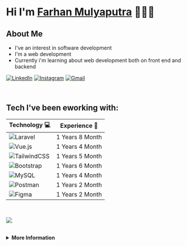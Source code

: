 # Hi I'm [Farhan Mulyaputra](https://frhnn772.netlify.app) 👨🏻‍💻

## **About Me**
* I've an interest in software development
* I'm a web development
* Currently i'm learning about web development both on front end and backend

[![LinkedIn](https://img.shields.io/badge/linkedin-%230077B5.svg?style=for-the-badge&logo=linkedin&logoColor=white)](https://www.linkedin.com/in/frhnn772)
[![Instagram](https://img.shields.io/badge/Instagram-%23E4405F.svg?style=for-the-badge&logo=Instagram&logoColor=white)](https://www.instagram.com/farhan.mulyaputra/)
[![Gmail](https://img.shields.io/badge/Gmail-D14836?style=for-the-badge&logo=gmail&logoColor=white)](mailto:farhan772ajaa@gmail.com)

<br/>

## **Tech I've been eworking with:**
| **Technology** 💻 | **Experience** 🚀 |
| :-- | :--: |
| ![Laravel](https://img.shields.io/badge/laravel-%23FF2D20.svg?style=for-the-badge&logo=laravel&logoColor=white) | 1 Years 8 Month
| ![Vue.js](https://img.shields.io/badge/vuejs-%2335495e.svg?style=for-the-badge&logo=vuedotjs&logoColor=%234FC08D) | 1 Years 4 Month
| ![TailwindCSS](https://img.shields.io/badge/tailwindcss-%2338B2AC.svg?style=for-the-badge&logo=tailwind-css&logoColor=white) | 1 Years 5 Month
| ![Bootstrap](https://img.shields.io/badge/bootstrap-%238511FA.svg?style=for-the-badge&logo=bootstrap&logoColor=white) | 1 Years 6 Month
| ![MySQL](https://img.shields.io/badge/mysql-%2300000F.svg?style=for-the-badge&logo=mysql&logoColor=white) | 1 Years 4 Month
| ![Postman](https://img.shields.io/badge/Postman-FF6C37?style=for-the-badge&logo=postman&logoColor=white) | 1 Years 2 Month
| ![Figma](https://img.shields.io/badge/figma-%231E1E1E.svg?style=for-the-badge&logo=figma&logoColor=white) | 1 Years 2 Month

<br/>

![](https://komarev.com/ghpvc/?username=frhnn772&label=Github+Views&color=lightgrey&style=for-the-badge)

<br/>
<details>
 <summary><b>More Information</b></summary>
<br/>

## **Github Stats**

![](https://github-readme-stats.vercel.app/api/top-langs/?username=frhnn772&layout=compact&theme=dark#gh-dark-mode-only) <br/>
![](https://github-readme-stats.vercel.app/api?username=frhnn772&show_icons=true&rank_icon=github&theme=dark#gh-dark-mode-only) <br/>
![](https://github-readme-streak-stats.herokuapp.com/?user=frhnn772&theme=dark#gh-dark-mode-only) <br/>

</details>
